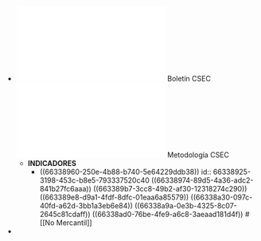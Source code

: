 - ![bol-CSEC-2021p.pdf](../assets/bol-CSEC-2021p_1714653378543_0.pdf) Boletín CSEC
  ![met-CSEC.pdf](../assets/met-CSEC_1714655823244_0.pdf) Metodología CSEC
	- **INDICADORES**
		- ((66338960-250e-4b88-b740-5e64229ddb38))
		  id:: 66338925-3198-453c-b8e5-793337520c40
		  ((66338974-89d5-4a36-adc2-841b27fc6aaa))
		  ((663389b7-3cc8-49b2-af30-12318274c290))
		  ((663389e8-d9a1-4fdf-8dfc-01eaa6a85579))
		  ((66338a30-097c-40fd-a62d-3bb1a3eb6e84))
		  ((66338a9a-0e3b-4325-8c07-2645c81cdaff))
		  ((66338ad0-76be-4fe9-a6c8-3aeaad181d4f))
		  #[[No Mercantil]]
-